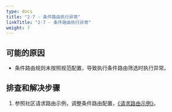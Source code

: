 ```yaml
---
type: docs
title: "2-7 - 条件路由执行异常"
linkTitle: "2-7 - 条件路由执行异常"
weight: 7
---
```


## 可能的原因

* 条件路由规则未按照规范配置，导致执行条件路由筛选时执行异常。

## 排查和解决步骤
1. 参照社区请求路由示例，调整条件路由配置，[《请求路由示例》](https://dubbo.apache.org/zh-cn/overview/tasks/traffic-management/traffic-routing/)。



<p style="margin-top: 3rem;"> </p>